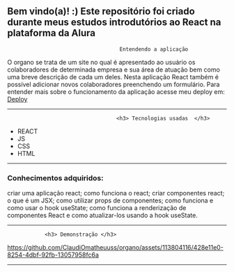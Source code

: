 <h2>
  Bem vindo(a)! :)
   Este repositório foi criado durante meus estudos introdutórios ao React na plataforma da Alura
  
</h2>


                                        Entendendo a aplicação
<div>
  O organo se trata de um site no qual é apresentado ao usuário os colaboradores de determinada empresa e sua área de atuação bem como uma breve descrição de cada um deles. Nesta aplicação React também é possível adicionar novos colaboradores preenchendo um formulário. Para entender mais sobre o funcionamento da aplicação acesse meu deploy em: <a href="https://organo-nine-silk.vercel.app" target="_blank">Deploy</a>
</div>


  
----------------------------------------------------------------------------------------------------------------------------------------
                                       <h3> Tecnologias usadas  </h3>
* REACT
* JS
* CSS
* HTML


----------------------------------------------------------------------------------------------------------------------------------------
 <h3>Conhecimentos adquiridos:</h3>
 
<p>criar uma aplicação react; como funciona o react; criar componentes react; o que é um JSX; como utilizar props de componentes; como funciona e como usar o hook useState; como funciona a renderização de componentes React e como atualizar-los usando a hook useState.</p>

----------------------------------------------------------------------------------------------------------------------------------------
                <h3> Demonstração </h3>



https://github.com/ClaudiOmatheuuss/organo/assets/113804116/428e11e0-8254-4dbf-92fb-13057958fc6a



----------------------------------------------------------------------------------------------------------------------------------------
